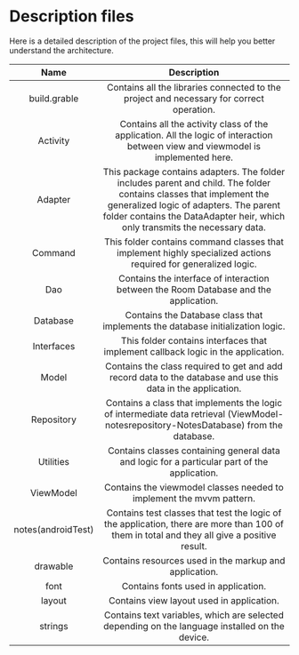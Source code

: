 # Description files

Here is a detailed description of the project files, this will help you better understand the architecture.

Name            | Description
:-------------------------:|:-------------------------:
build.grable  | Contains all the libraries connected to the project and necessary for correct operation.
Activity  | Contains all the activity class of the application. All the logic of interaction between view and viewmodel is implemented here.
Adapter | This package contains adapters. The folder includes parent and child. The folder contains classes that implement the generalized logic of adapters. The parent folder contains the DataAdapter heir, which only transmits the necessary data.
Command | This folder contains command classes that implement highly specialized actions required for generalized logic.
Dao | Contains the interface of interaction between the Room Database and the application.
Database | Contains the Database class that implements the database initialization logic.
Interfaces | This folder contains interfaces that implement callback logic in the application.
Model | Contains the class required to get and add record data to the database and use this data in the application.
Repository | Contains a class that implements the logic of intermediate data retrieval (ViewModel-notesrepository-NotesDatabase) from the database.
Utilities  | Contains classes containing general data and logic for a particular part of the application. 
ViewModel | Contains the viewmodel classes needed to implement the mvvm pattern.
notes(androidTest) | Contains test classes that test the logic of the application, there are more than 100 of them in total and they all give a positive result.
drawable | Contains resources used in the markup and application.
font | Contains fonts used in application.
layout | Contains view layout used in application.
strings | Contains text variables, which are selected depending on the language installed on the device.

